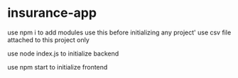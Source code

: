 # insurance-app  

 use npm i to add modules  use this before initializing any project'
 use csv file attached to this project only
 
 

use node index.js to initialize backend

use npm start to initialize frontend
